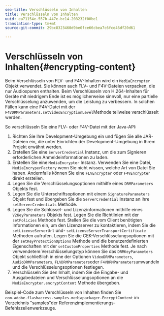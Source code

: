 ```yaml
---
seo-title: Verschlüsseln von Inhalten
title: Verschlüsseln von Inhalten
uuid: ea71154e-557b-447e-bc14-208232f00be1
translation-type: tm+mt
source-git-commit: 29bc8323460d9be0fce66cbea7c6fce46df20d61

---
```



# Verschlüsseln von Inhalten{#encrypting-content}

Beim Verschlüsseln von FLV- und F4V-Inhalten wird ein `MediaEncrypter` Objekt verwendet. Sie können auch FLV- und F4V-Dateien verpacken, die nur Audiospuren enthalten. Beim Verschlüsseln von H.264-Inhalten für Geräte mit niedrigem Ende ist es möglicherweise sinnvoll, nur eine partielle Verschlüsselung anzuwenden, um die Leistung zu verbessern. In solchen Fällen kann eine F4V-Datei mit der `F4VDRMParameters.setVideoEncryptionLevel`Methode teilweise verschlüsselt werden.

So verschlüsseln Sie eine FLV- oder F4V-Datei mit der Java-API:

1. Richten Sie Ihre Development-Umgebung ein und fügen Sie alle JAR-Dateien ein, die unter Einrichten der Development-Umgebung in Ihrem Projekt erwähnt werden.
1. Erstellen Sie eine `ServerCredential` Instanz, um die zum Signieren erforderlichen Anmeldeinformationen zu laden.
1. Erstellen Sie eine `MediaEncrypter` Instanz. Verwenden Sie eine Datei, `MediaEncryperFactory` wenn Sie nicht wissen, welche Art von Datei Sie haben. Andernfalls können Sie eine `FLVEncrypter` oder `F4VEncrypter` direkt erstellen.
1. Legen Sie die Verschlüsselungsoptionen mithilfe eines `DRMParameters` Objekts fest.
1. Legen Sie die Unterschriftsoptionen mit einem `SignatureParameters` Objekt fest und übergeben Sie die `ServerCredential` Instanz an ihre `setServerCredentials` Methode.
1. Legen Sie die Schlüssel- und Lizenzinformationen mithilfe eines `V2KeyParameters` Objekts fest. Legen Sie die Richtlinien mit der `setPolicies` Methode fest. Stellen Sie die vom Client benötigten Informationen ein, um den Lizenzserver zu kontaktieren, indem Sie die `setLicenseServerUrl` und- `setLicenseServerTransportCertificate` Methoden aufrufen. Legen Sie die CEK-Verschlüsselungsoptionen mit der `setKeyProtectionOptions` Methode und die benutzerdefinierten Eigenschaften mit der `setCustomProperties` Methode fest. Je nach verwendetem Verschlüsselungstyp können Sie das `DRMKeyParameters` Objekt schließlich in eine der Optionen `VideoDRMParameters`, `AudioDRMParameters`, `FLVDRMParameters`oder `F4VDRMParameters`umwandeln und die Verschlüsselungsoptionen festlegen.
1. Verschlüsseln Sie den Inhalt, indem Sie die Eingabe- und Ausgabedateien und Verschlüsselungsoptionen an die `MediaEncrypter.encryptContent` Methode übergeben.

Beispiel-Code zum Verschlüsseln von Inhalten finden Sie `com.adobe.flashaccess.samples.mediapackager.EncryptContent` im Verzeichnis &quot;samples&quot;der Referenzimplementierungs-Befehlszeilenwerkzeuge.
